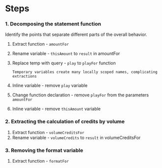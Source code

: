 # Steps

### 1. Decomposing the statement function

Identify the points that separate different parts of the overall behavior.

1.  Extract function - `amountFor`
2.  Rename variable - `thisAmount` to `result` in amountFor
3.  Replace temp with query - `play` to `playFor` function

        Temporary variables create many locally scoped names, complicating extractions

4.  Inline variable - remove `play` variable
5.  Change function declaration - remove `playFor` from the parameters `amountFor`
6.  Inline variable - remove `thisAmount` variable

### 2. Extracting the calculation of credits by volume

1.  Extract function - `volumeCreditsFor`
2.  Rename variable - `volumeCredits` to `result` in volumeCreditsFor

### 3. Removing the format variable

1.  Extract function - `formatFor`
